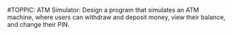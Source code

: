 #TOPPIC: ATM Simulator: Design a program that simulates an ATM machine, where users can withdraw and deposit money, view their balance, and change their PIN.
